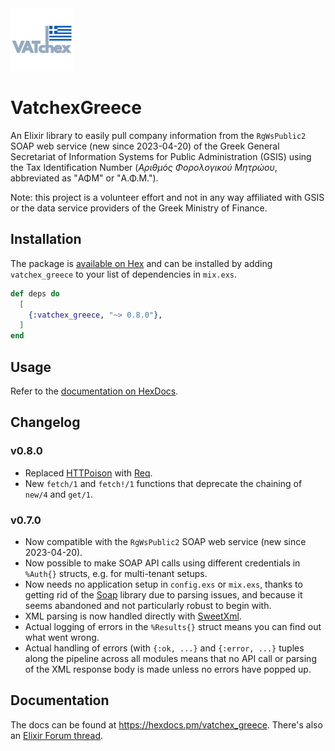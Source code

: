 <img src="./assets/logo.png" width="100" height="100">

# VatchexGreece

An Elixir library to easily pull company information from the `RgWsPublic2` SOAP web service (new since 2023-04-20) of the Greek General Secretariat of Information Systems for Public Administration (GSIS) using the Tax Identification Number (_Αριθμός Φορολογικού Μητρώου_, abbreviated as "ΑΦΜ" or "Α.Φ.Μ.").

Note: this project is a volunteer effort and not in any way affiliated with GSIS or the data service providers of the Greek Ministry of Finance.

## Installation

The package is [available on Hex](https://hex.pm/packages/vatchex_greece) and can be installed
by adding `vatchex_greece` to your list of dependencies in `mix.exs`.

```elixir
def deps do
  [
    {:vatchex_greece, "~> 0.8.0"},
  ]
end
```

## Usage

Refer to the [documentation on HexDocs](https://hexdocs.pm/vatchex_greece/VatchexGreece.html).

## Changelog

### v0.8.0

- Replaced [HTTPoison](https://hex.pm/packages/httpoison) with [Req](https://hex.pm/packages/req).
- New `fetch/1` and `fetch!/1` functions that deprecate the chaining of `new/4` and `get/1`.

### v0.7.0

- Now compatible with the `RgWsPublic2` SOAP web service (new since 2023-04-20).
- Now possible to make SOAP API calls using different credentials in `%Auth{}` structs, e.g. for multi-tenant setups.
- Now needs no application setup in `config.exs` or `mix.exs`, thanks to getting rid of the [Soap](https://github.com/elixir-soap/soap) library due to parsing issues, and because it seems abandoned and not particularly robust to begin with.
- XML parsing is now handled directly with [SweetXml](https://hexdocs.pm/sweet_xml/SweetXml.html).
- Actual logging of errors in the `%Results{}` struct means you can find out what went wrong.
- Actual handling of errors (with `{:ok, ...}` and `{:error, ...}` tuples along the pipeline across all modules means that no API call or parsing of the XML response body is made unless no errors have popped up.

## Documentation

The docs can be found at <https://hexdocs.pm/vatchex_greece>. There's also an [Elixir Forum thread](https://elixirforum.com/t/vatchexgreece-a-library-for-retrieving-greek-company-info-from-the-soap-web-service-of-gsis-using-the-vat-id/54425).
